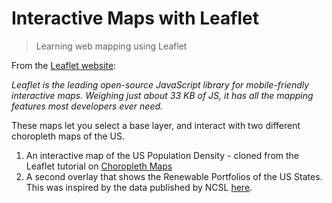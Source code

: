 # Interactive Maps with Leaflet
> Learning web mapping using Leaflet


From the [Leaflet website](http://leafletjs.com/):

*Leaflet is the leading open-source JavaScript library for mobile-friendly interactive maps. Weighing just about 33 KB of JS, it has all the mapping features most developers ever need.*

These maps let you select a base layer, and interact with two different choropleth maps of the US. 

1. An interactive map of the US Population Density - cloned from the Leaflet tutorial on [Choropleth Maps](http://leafletjs.com/examples/choropleth/)
2. A second overlay that shows the Renewable Portfolios of the US States. This was inspired by the data published by NCSL [here](http://www.ncsl.org/research/energy/renewable-portfolio-standards.aspx).


